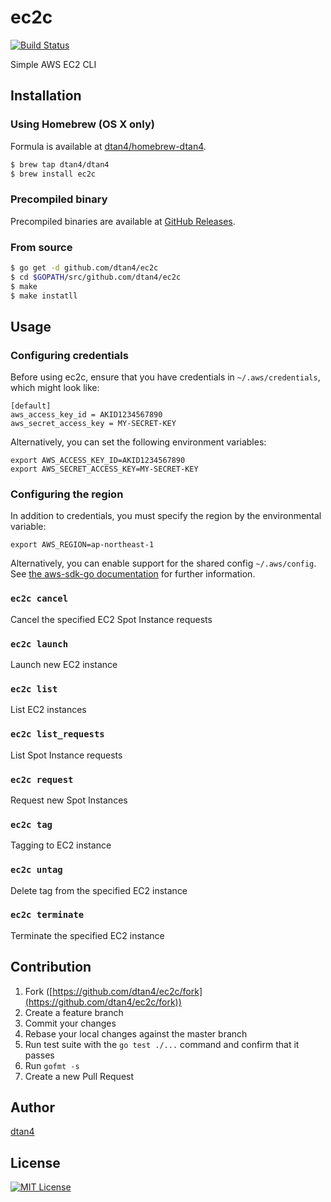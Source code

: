 # ec2c

[![Build Status](https://travis-ci.org/dtan4/ec2c.svg?branch=master)](https://travis-ci.org/dtan4/ec2c)

Simple AWS EC2 CLI

## Installation

### Using Homebrew (OS X only)

Formula is available at [dtan4/homebrew-dtan4](https://github.com/dtan4/homebrew-dtan4).

```bash
$ brew tap dtan4/dtan4
$ brew install ec2c
```

### Precompiled binary

Precompiled binaries are available at [GitHub Releases](https://github.com/dtan4/ec2c/releases).

### From source

```bash
$ go get -d github.com/dtan4/ec2c
$ cd $GOPATH/src/github.com/dtan4/ec2c
$ make
$ make instatll
```

## Usage

### Configuring credentials

Before using ec2c, ensure that you have credentials in `~/.aws/credentials`, which might look like:

```
[default]
aws_access_key_id = AKID1234567890
aws_secret_access_key = MY-SECRET-KEY
```

Alternatively, you can set the following environment variables:

```
export AWS_ACCESS_KEY_ID=AKID1234567890
export AWS_SECRET_ACCESS_KEY=MY-SECRET-KEY
```

### Configuring the region

In addition to credentials, you must specify the region by the environmental variable:

```
export AWS_REGION=ap-northeast-1
```

Alternatively, you can enable support for the shared config `~/.aws/config`.
See [the aws-sdk-go documentation](https://github.com/aws/aws-sdk-go#configuring-credentials) for further information.

### `ec2c cancel`

Cancel the specified EC2 Spot Instance requests

### `ec2c launch`

Launch new EC2 instance

### `ec2c list`

List EC2 instances

### `ec2c list_requests`

List Spot Instance requests

### `ec2c request`

Request new Spot Instances

### `ec2c tag`

Tagging to EC2 instance

### `ec2c untag`

Delete tag from the specified EC2 instance

### `ec2c terminate`

Terminate the specified EC2 instance

## Contribution

1. Fork ([https://github.com/dtan4/ec2c/fork](https://github.com/dtan4/ec2c/fork))
1. Create a feature branch
1. Commit your changes
1. Rebase your local changes against the master branch
1. Run test suite with the `go test ./...` command and confirm that it passes
1. Run `gofmt -s`
1. Create a new Pull Request

## Author

[dtan4](https://github.com/dtan4)

## License

[![MIT License](http://img.shields.io/badge/license-MIT-blue.svg?style=flat)](LICENSE)
